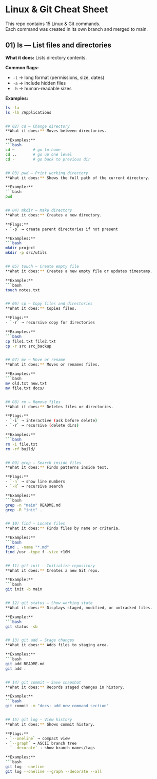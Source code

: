 # Linux & Git Cheat Sheet

This repo contains 15 Linux & Git commands.  
Each command was created in its own branch and merged to main.

## 01) ls — List files and directories
**What it does:** Lists directory contents.

**Common flags:**
- `-l` → long format (permissions, size, dates)
- `-a` → include hidden files
- `-h` → human-readable sizes

**Examples:**
```bash
ls -la
ls -lh /Applications


## 02) cd — Change directory
**What it does:** Moves between directories.

**Examples:**
```bash
cd ~        # go to home
cd ..       # go up one level
cd -        # go back to previous dir


## 03) pwd — Print working directory
**What it does:** Shows the full path of the current directory.

**Example:**
```bash
pwd


## 04) mkdir — Make directory
**What it does:** Creates a new directory.

**Flags:**
- `-p` → create parent directories if not present

**Examples:**
```bash
mkdir project
mkdir -p src/utils


## 05) touch — Create empty file
**What it does:** Creates a new empty file or updates timestamp.

**Example:**
```bash
touch notes.txt


## 06) cp — Copy files and directories
**What it does:** Copies files.

**Flags:**
- `-r` → recursive copy for directories

**Examples:**
```bash
cp file1.txt file2.txt
cp -r src src_backup


## 07) mv — Move or rename
**What it does:** Moves or renames files.

**Examples:**
```bash
mv old.txt new.txt
mv file.txt docs/


## 08) rm — Remove files
**What it does:** Deletes files or directories.

**Flags:**
- `-i` → interactive (ask before delete)
- `-r` → recursive (delete dirs)

**Examples:**
```bash
rm -i file.txt
rm -rf build/


## 09) grep — Search inside files
**What it does:** Finds patterns inside text.

**Flags:**
- `-n` → show line numbers
- `-R` → recursive search

**Examples:**
```bash
grep -n "main" README.md
grep -R "init" .


## 10) find — Locate files
**What it does:** Finds files by name or criteria.

**Examples:**
```bash
find . -name "*.md"
find /usr -type f -size +10M


## 11) git init — Initialize repository
**What it does:** Creates a new Git repo.

**Example:**
```bash
git init -b main


## 12) git status — Show working state
**What it does:** Displays staged, modified, or untracked files.

**Example:**
```bash
git status -sb


## 13) git add — Stage changes
**What it does:** Adds files to staging area.

**Examples:**
```bash
git add README.md
git add .


## 14) git commit — Save snapshot
**What it does:** Records staged changes in history.

**Example:**
```bash
git commit -m "docs: add new command section"


## 15) git log — View history
**What it does:** Shows commit history.

**Flags:**
- `--oneline` → compact view
- `--graph` → ASCII branch tree
- `--decorate` → show branch names/tags

**Examples:**
```bash
git log --oneline
git log --oneline --graph --decorate --all

